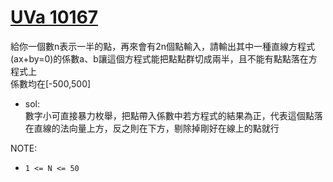 # [UVa 10167](https://vjudge.net/problem/UVA-10167)  

給你一個數n表示一半的點，再來會有2n個點輸入，請輸出其中一種直線方程式(ax+by=0)的係數a、b讓這個方程式能把點點群切成兩半，且不能有點點落在方程式上  
係數均在[-500,500]

* sol:  
  數字小可直接暴力枚舉，把點帶入係數中若方程式的結果為正，代表這個點落在直線的法向量上方，反之則在下方，剔除掉剛好在線上的點就行  
  
NOTE:  
  * `1 <= N <= 50`
